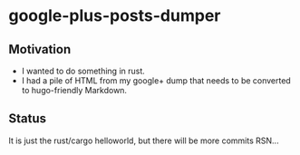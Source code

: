 # google-plus-posts-dumper

## Motivation

* I wanted to do something in rust.
* I had a pile of HTML from my google+ dump that needs to be converted to hugo-friendly Markdown.

## Status

It is just the rust/cargo helloworld, but there will be more commits RSN...
